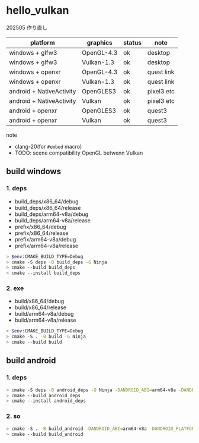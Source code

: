 # hello_vulkan

202505 作り直し

| platform                 | graphics   | status | note       |
| ------------------------ | ---------- | ------ | ---------- |
| windows + glfw3          | OpenGL-4.3 | ok     | desktop    |
| windows + glfw3          | Vulkan-1.3 | ok     | desktop    |
| windows + openxr         | OpenGL-4.3 | ok     | quest link |
| windows + openxr         | Vulkan-1.3 | ok     | quest link |
| android + NativeActivity | OpenGLES3  | ok     | pixel3 etc |
| android + NativeActivity | Vulkan     | ok     | pixel3 etc |
| android + openxr         | OpenGLES3  | ok     | quest3     |
| android + openxr         | Vulkan     | ok     | quest3     |

note

- clang-20(for `#embed` macro)
- TODO: scene compatibility OpenGL betwenn Vulkan

## build windows

### 1. deps

- build_deps/x86_64/debug
- build_deps/x86_64/release
- build_deps/arm64-v8a/debug
- build_deps/arm64-v8a/release
- prefix/x86_64/debug
- prefix/x86_64/release
- prefix/arm64-v8a/debug
- prefix/arm64-v8a/release

```sh
> $env:CMAKE_BUILD_TYPE=Debug
> cmake -S deps -B build_deps -G Ninja
> cmake --build build_deps
> cmake --install build_deps
```

### 2. exe

- build/x86_64/debug
- build/x86_64/release
- build/arm64-v8a/debug
- build/arm64-v8a/release

```sh
> $env:CMAKE_BUILD_TYPE=Debug
> cmake -S . -B build -G Ninja
> cmake --build build
```

## build android

### 1. deps

```sh
> cmake -S deps -B android_deps -G Ninja -DANDROID_ABI=arm64-v8a -DANDROID_PLATFORM=android-30 -DANDROID_NDK="${env:ANDROID_HOME}\ndk\29.0.13113456" -DCMAKE_TOOLCHAIN_FILE="${env:ANDROID_HOME}\ndk\29.0.13113456/build/cmake/android.toolchain.cmake" -G Ninja -DPLATFORM=android
> cmake --build android_deps
> cmake --install android_deps
```

### 2. so

```sh
> cmake -S . -B build_android -DANDROID_ABI=arm64-v8a -DANDROID_PLATFORM=android-30 -DANDROID_NDK="${env:ANDROID_HOME}\ndk\29.0.13113456" -DCMAKE_TOOLCHAIN_FILE="${env:ANDROID_HOME}\ndk\29.0.13113456/build/cmake/android.toolchain.cmake" -G Ninja -DPLATFORM=android
> cmake --build build_android
```
